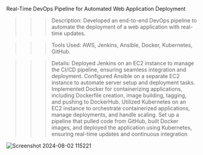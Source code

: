 Real-Time DevOps Pipeline for Automated Web Application Deployment

>>> Description: Developed an end-to-end DevOps pipeline to automate the deployment of a
web application with real-time updates.

>>> Tools Used: AWS, Jenkins, Ansible, Docker, Kubernetes, GitHub.

>>> Details:
        Deployed Jenkins on an EC2 instance to manage the CI/CD pipeline, ensuring seamless integration and deployment.
        Configured Ansible on a separate EC2 instance to automate server setup and deployment tasks.
        Implemented Docker for containerizing applications, including Dockerfile creation, image building, tagging, and pushing to DockerHub.
        Utilized Kubernetes on an EC2 instance to orchestrate containerized applications, manage deployments, and handle scaling.
        Set up a pipeline that pulled code from GitHub, built Docker images, and deployed the application using Kubernetes, ensuring real-time updates and continuous integration

![Screenshot 2024-08-02 115221](https://github.com/user-attachments/assets/c339e414-d5c2-497b-ae36-f27d44bb745e)

